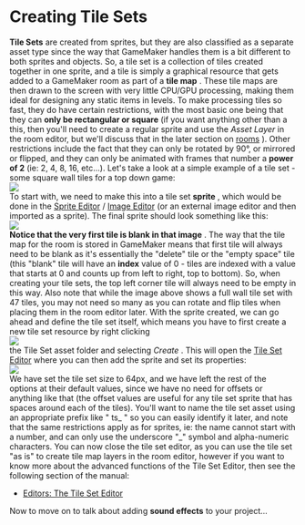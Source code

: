 # Creating Tile Sets

**Tile Sets** are created from sprites, but they are also classified as
a separate asset type since the way that GameMaker handles them is a bit
different to both sprites and objects. So, a tile set is a collection of
tiles created together in one sprite, and a tile is simply a graphical
resource that gets added to a GameMaker room as part of a **tile map** .
These tile maps are then drawn to the screen with very little CPU/GPU
processing, making them ideal for designing any static items in levels.
To make processing tiles so fast, they do have certain restrictions,
with the most basic one being that they can **only be rectangular or
square** (if you want anything other than a this, then you'll need to
create a regular sprite and use the *Asset Layer* in the room editor,
but we'll discuss that in the later section on [rooms](Rooms) ).
Other restrictions include the fact that they can only be rotated by
90°, or mirrored or flipped, and they can only be animated with frames
that number a **power of 2** (ie: 2, 4, 8, 16, etc...). Let's take a
look at a simple example of a tile set - some square wall tiles for a
top down game:  
![](https://gms.magecorn.com/Manual/assets/Images/QS_Guide/QS_ExampleTileset.png)  
To start with, we need to make this into a tile set **sprite** , which
would be done in the [Sprite Editor](../The_Asset_Editors/Sprites) /
[Image Editor](../The_Asset_Editors/Image_Editor) (or an external
image editor and then imported as a sprite). The final sprite should
look something like this:  
![](https://gms.magecorn.com/Manual/assets/Images/QS_Guide/QS_Tileset_Sprite.png)  
**Notice that the very first tile is blank in that image** . The way
that the tile map for the room is stored in GameMaker means that first
tile will always need to be blank as it's essentially the "delete" tile
or the "empty space" tile (this "blank" tile will have an **index**
value of 0 - tiles are indexed with a value that starts at 0 and counts
up from left to right, top to bottom). So, when creating your tile sets,
the top left corner tile will always need to be empty in this way. Also
note that while the image above shows a full wall tile set with 47
tiles, you may not need so many as you can rotate and flip tiles when
placing them in the room editor later. With the sprite created, we can
go ahead and define the tile set itself, which means you have to first
create a new tile set resource by right clicking  
![](https://gms.magecorn.com/Manual/assets/Images/Icons/Icon_RMB.png)  
the Tile Set asset folder and selecting *Create* . This will open the
[Tile Set Editor](../The_Asset_Editors/Tile_Sets) where you can then
add the sprite and set its properties:  
![](https://gms.magecorn.com/Manual/assets/Images/QS_Guide/QS_Tileset_Editor.png)  
We have set the tile set size to 64px, and we have left the rest of the
options at their default values, since we have no need for offsets or
anything like that (the offset values are useful for any tile set sprite
that has spaces around each of the tiles). You'll want to name the tile
set asset using an appropriate prefix like " ts\_ " so you can easily
identify it later, and note that the same restrictions apply as for
sprites, ie: the name cannot start with a number, and can only use the
underscore "\_" symbol and alpha-numeric characters. You can now close
the tile set editor, as you can use the tile set "as is" to create tile
map layers in the room editor, however if you want to know more about
the advanced functions of the Tile Set Editor, then see the following
section of the manual:

-   [Editors: The Tile Set Editor](../The_Asset_Editors/Tile_Sets)

Now to move on to talk about adding **sound effects** to your project...
